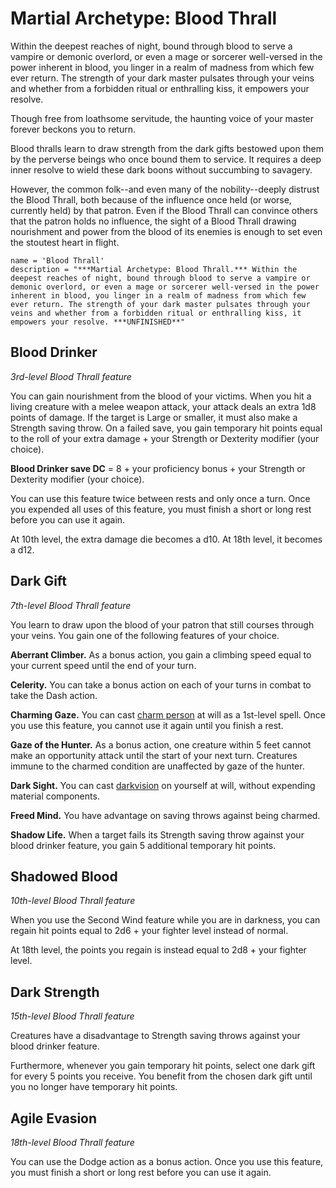 # Martial Archetype: Blood Thrall
Within the deepest reaches of night, bound through blood to serve a vampire or demonic overlord, or even a mage or sorcerer well-versed in the power inherent in blood, you linger in a realm of madness from which few ever return. The strength of your dark master pulsates through your veins and whether from a forbidden ritual or enthralling kiss, it empowers your resolve.

Though free from loathsome servitude, the haunting voice of your master forever beckons you to return.

Blood thralls learn to draw strength from the dark gifts bestowed upon them by the perverse beings who once bound them to service. It requires a deep inner resolve to wield these dark boons without succumbing to savagery.

However, the common folk--and even many of the nobility--deeply distrust the Blood Thrall, both because of the influence once held (or worse, currently held) by that patron. Even if the Blood Thrall can convince others that the patron holds no influence, the sight of a Blood Thrall drawing nourishment and power from the blood of its enemies is enough to set even the stoutest heart in flight.

```
name = 'Blood Thrall'
description = "***Martial Archetype: Blood Thrall.*** Within the deepest reaches of night, bound through blood to serve a vampire or demonic overlord, or even a mage or sorcerer well-versed in the power inherent in blood, you linger in a realm of madness from which few ever return. The strength of your dark master pulsates through your veins and whether from a forbidden ritual or enthralling kiss, it empowers your resolve. ***UNFINISHED**"
```

## Blood Drinker
*3rd-level Blood Thrall feature*

You can gain nourishment from the blood of your victims. When you hit a living creature with a melee weapon attack, your attack deals an extra 1d8 points of damage. If the target is Large or smaller, it must also make a Strength saving throw. On a failed save, you gain temporary hit points equal to the roll of your extra damage + your Strength or Dexterity modifier (your choice).

**Blood Drinker save DC** = 8 + your proficiency bonus + your Strength or Dexterity modifier (your choice).

You can use this feature twice between rests and only once a turn. Once you expended all uses of this feature, you must finish a short or long rest before you can use it again.

At 10th level, the extra damage die becomes a d10. At 18th level, it becomes a d12.

## Dark Gift
*7th-level Blood Thrall feature*

You learn to draw upon the blood of your patron that still courses through your veins. You gain one of the following features of your choice.

**Aberrant Climber.** As a bonus action, you gain a climbing speed equal to your current speed until the end of your turn.

**Celerity.** You can take a bonus action on each of your turns in combat to take the Dash action.

**Charming Gaze.** You can cast [charm person](http://azgaarnoth.tedneward.com/magic/spells/charm-person/) at will as a 1st-level spell. Once you use this feature, you cannot use it again until you finish a rest.

**Gaze of the Hunter.** As a bonus action, one creature within 5 feet cannot make an opportunity attack until the start of your next turn. Creatures immune to the charmed condition are unaffected by gaze of the hunter.

**Dark Sight.** You can cast [darkvision](http://azgaarnoth.tedneward.com/magic/spells/darkvision/) on yourself at will, without expending material components.

**Freed Mind.** You have advantage on saving throws against being charmed.

**Shadow Life.** When a target fails its Strength saving throw against your blood drinker feature, you gain 5 additional temporary hit points.

## Shadowed Blood
*10th-level Blood Thrall feature*

When you use the Second Wind feature while you are in darkness, you can regain hit points equal to 2d6 + your fighter level instead of normal.

At 18th level, the points you regain is instead equal to 2d8 + your fighter level.

## Dark Strength
*15th-level Blood Thrall feature*

Creatures have a disadvantage to Strength saving throws against your blood drinker feature.

Furthermore, whenever you gain temporary hit points, select one dark gift for every 5 points you receive. You benefit from the chosen dark gift until you no longer have temporary hit points.

## Agile Evasion
*18th-level Blood Thrall feature*

You can use the Dodge action as a bonus action. Once you use this feature, you must finish a short or long rest before you can use it again.
